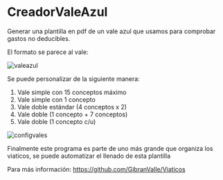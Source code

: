 # CreadorValeAzul
Generar una plantilla en pdf de un vale azul que usamos para comprobar gastos no deducibles.

El formato se parece al vale:

![valeazul](https://user-images.githubusercontent.com/11014524/76489202-4b4da480-63ed-11ea-85cc-62fd72fde94e.PNG)

Se puede personalizar de la siguiente manera:
1) Vale simple con 15 conceptos máximo
2) Vale simple con 1 concepto
3) Vale doble estándar (4 conceptos x 2)
4) Vale doble (1 concepto + 7 conceptos)
5) Vale doble (1 concepto c/u)

![configvales](https://user-images.githubusercontent.com/11014524/76499937-43016380-6405-11ea-8515-ae799aa6f4f3.PNG)

Finalmente este programa es parte de uno más grande que organiza los viaticos, 
se puede automatizar el llenado de esta plantilla

Para más información:
https://github.com/GibranValle/Viaticos
